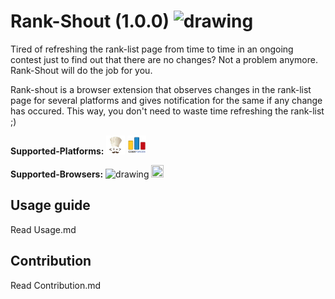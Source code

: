 # Rank-Shout (1.0.0) <img src="https://img.icons8.com/metro/1600/appointment-reminders.png" alt="drawing" width="25" height="25"/> 

Tired of refreshing the rank-list page from time to time in an ongoing contest just to find out that there are no changes? Not a problem anymore. Rank-Shout will do the job for you.

Rank-shout is a browser extension that observes changes in the rank-list page for several platforms and gives notification for the same if any change has occured. This way, you don't need to waste time refreshing the rank-list ;)

<b>Supported-Platforms:</b> <img src="chef.png" alt="drawing" width="30" height="30"/> <img src="forces.png" alt="drawing" width="30" height="30"/>

<b>Supported-Browsers:</b> <img src="https://upload.wikimedia.org/wikipedia/commons/thumb/a/a5/Google_Chrome_icon_%28September_2014%29.svg/512px-Google_Chrome_icon_%28September_2014%29.svg.png" alt="drawing" width="20" height="20"/>  <img src="https://upload.wikimedia.org/wikipedia/commons/thumb/d/d2/Firefox_Logo%2C_2017.png/581px-Firefox_Logo%2C_2017.png" width="20" height="20">


## Usage guide

Read Usage.md

## Contribution
Read Contribution.md